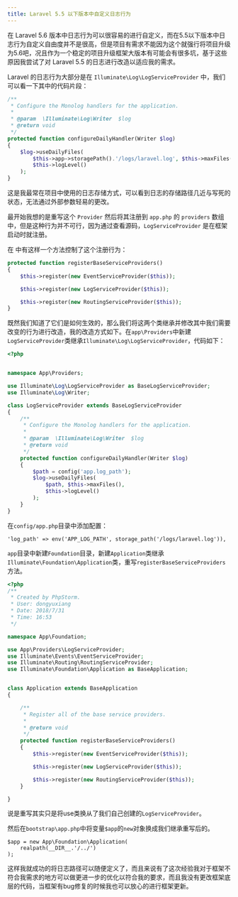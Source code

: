 ```yaml
---
title: Laravel 5.5 以下版本中自定义日志行为
---
```


在 Laravel 5.6 版本中日志行为可以很容易的进行自定义，而在5.5以下版本中日志行为自定义自由度并不是很高，但是项目有需求不能因为这个就强行将项目升级为5.6吧，况且作为一个稳定的项目升级框架大版本有可能会有很多坑，基于这些原因我尝试了对 Laravel 5.5 的日志进行改造以适应我的需求。

Laravel 的日志行为大部分是在 `Illuminate\Log\LogServiceProvider` 中，我们可以看一下其中的代码片段：

```PHP
/**
 * Configure the Monolog handlers for the application.
 *
 * @param  \Illuminate\Log\Writer  $log
 * @return void
 */
protected function configureDailyHandler(Writer $log)
{
    $log->useDailyFiles(
        $this->app->storagePath().'/logs/laravel.log', $this->maxFiles(),
        $this->logLevel()
    );
}
```

这是我最常在项目中使用的日志存储方式，可以看到日志的存储路径几近与写死的状态，无法通过外部参数轻易的更改。

最开始我想的是重写这个 `Provider` 然后将其注册到 `app.php` 的 `providers` 数组中，但是这种行为并不可行，因为通过查看源码，`LogServiceProvider` 是在框架启动时就注册。

在 中有这样一个方法控制了这个注册行为：

```php
protected function registerBaseServiceProviders()
{
    $this->register(new EventServiceProvider($this));

    $this->register(new LogServiceProvider($this));

    $this->register(new RoutingServiceProvider($this));
}
```

既然我们知道了它们是如何生效的，那么我们将这两个类继承并修改其中我们需要改变的行为进行改造，我的改造方式如下。在`app\Providers`中新建`LogServiceProvider`类继承`Illuminate\Log\LogServiceProvider`，代码如下：

```PHP
<?php


namespace App\Providers;

use Illuminate\Log\LogServiceProvider as BaseLogServiceProvider;
use Illuminate\Log\Writer;

class LogServiceProvider extends BaseLogServiceProvider
{
    /**
     * Configure the Monolog handlers for the application.
     *
     * @param  \Illuminate\Log\Writer  $log
     * @return void
     */
    protected function configureDailyHandler(Writer $log)
    {
        $path = config('app.log_path');
        $log->useDailyFiles(
            $path, $this->maxFiles(),
            $this->logLevel()
        );
    }
}
```

在`config/app.php`目录中添加配置：

```
'log_path' => env('APP_LOG_PATH', storage_path('/logs/laravel.log')),
```

`app`目录中新建`Foundation`目录，新建`Application`类继承`Illuminate\Foundation\Application`类，重写`registerBaseServiceProviders`方法。

```PHP
<?php
/**
 * Created by PhpStorm.
 * User: dongyuxiang
 * Date: 2018/7/31
 * Time: 16:53
 */

namespace App\Foundation;

use App\Providers\LogServiceProvider;
use Illuminate\Events\EventServiceProvider;
use Illuminate\Routing\RoutingServiceProvider;
use Illuminate\Foundation\Application as BaseApplication;


class Application extends BaseApplication
{

    /**
     * Register all of the base service providers.
     *
     * @return void
     */
    protected function registerBaseServiceProviders()
    {
        $this->register(new EventServiceProvider($this));

        $this->register(new LogServiceProvider($this));

        $this->register(new RoutingServiceProvider($this));
    }

}
```

说是重写其实只是将use类换从了我们自己创建的`LogServiceProvider`。

然后在`bootstrap\app.php`中将变量`$app`的`new`对象换成我们继承重写后的。

```
$app = new App\Foundation\Application(
    realpath(__DIR__.'/../')
);
```

这样我就成功的将日志路径可以随便定义了，而且来说有了这次经验我对于框架不符合我需求的地方可以做更进一步的优化以符合我的要求，而且我没有更改框架底层的代码，当框架有bug修复的时候我也可以放心的进行框架更新。

